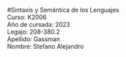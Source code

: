 #Sintaxis y Semántica de los Lenguajes  
Curso: K2006  
Año de cursada: 2023  
Legajo: 208-380.2  
Apellido: Gassman  
Nombre: Stefano Alejandro  
